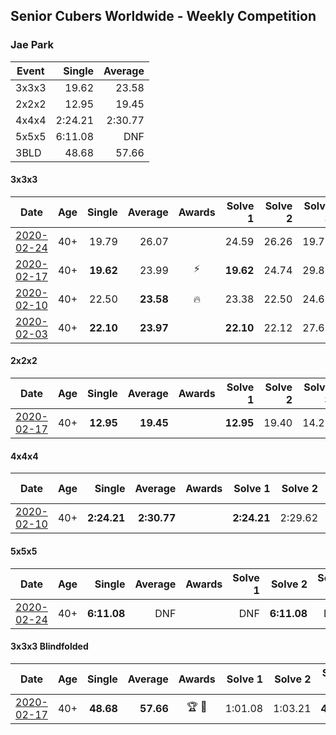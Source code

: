 ## Senior Cubers Worldwide - Weekly Competition
### Jae Park

| Event | Single | Average |
| -- | --: | --: |
| 3x3x3 | 19.62 | 23.58 |
| 2x2x2 | 12.95 | 19.45 |
| 4x4x4 | 2:24.21 | 2:30.77 |
| 5x5x5 | 6:11.08 | DNF |
| 3BLD | 48.68 | 57.66 |

#### 3x3x3

| Date | Age | Single | Average | Awards | Solve 1 | Solve 2 | Solve 3 | Solve 4 | Solve 5 | Video |
| :--: | :--: | --: | --: | :--: | --: | --: | --: | --: | --: | :-- |
| [2020-02-24](../3x3x3/2020-02-24.md) | 40+ | 19.79 | 26.07 |  | 24.59 | 26.26 | 19.79 | 29.10 | 27.36 | [Link](https://www.facebook.com/events/2558750947697073/permalink/2561762737395894/) |
| [2020-02-17](../3x3x3/2020-02-17.md) | 40+ | **19.62** | 23.99 | ⚡ | **19.62** | 24.74 | 29.89 | 20.84 | 26.39 | [Link](https://www.facebook.com/events/616423959107229/permalink/616661212416837/) |
| [2020-02-10](../3x3x3/2020-02-10.md) | 40+ | 22.50 | **23.58** | 🔥 | 23.38 | 22.50 | 24.65 | 22.71 | 25.90 | [Link](https://www.facebook.com/groups/1604105099735401/permalink/2135450339934205/) |
| [2020-02-03](../3x3x3/2020-02-03.md) | 40+ | **22.10** | **23.97** |  | **22.10** | 22.12 | 27.69 | - | - | [Link](https://www.facebook.com/100017395687396/videos/558635781392940/) |


#### 2x2x2

| Date | Age | Single | Average | Awards | Solve 1 | Solve 2 | Solve 3 | Solve 4 | Solve 5 | Video |
| :--: | :--: | --: | --: | :--: | --: | --: | --: | --: | --: | :-- |
| [2020-02-17](../2x2x2/2020-02-17.md) | 40+ | **12.95** | **19.45** |  | **12.95** | 19.40 | 14.25 | DNF | 26.70 | [Link](https://www.facebook.com/events/176704156956327/permalink/177449880215088/) |


#### 4x4x4

| Date | Age | Single | Average | Awards | Solve 1 | Solve 2 | Solve 3 | Solve 4 | Solve 5 | Video |
| :--: | :--: | --: | --: | :--: | --: | --: | --: | --: | --: | :-- |
| [2020-02-10](../4x4x4/2020-02-10.md) | 40+ | **2:24.21** | **2:30.77** |  | **2:24.21** | 2:29.62 | 2:38.49 | - | - | [Link](https://www.facebook.com/groups/1604105099735401/permalink/2135447743267798/) |


#### 5x5x5

| Date | Age | Single | Average | Awards | Solve 1 | Solve 2 | Solve 3 | Solve 4 | Solve 5 | Video |
| :--: | :--: | --: | --: | :--: | --: | --: | --: | --: | --: | :-- |
| [2020-02-24](../5x5x5/2020-02-24.md) | 40+ | **6:11.08** | DNF |  | DNF | **6:11.08** | DNS | DNS | DNS | [Link](https://www.facebook.com/events/538921670053895/permalink/542842839661778/) |


#### 3x3x3 Blindfolded

| Date | Age | Single | Average | Awards | Solve 1 | Solve 2 | Solve 3 | Video |
| :--: | :--: | --: | --: | :--: | --: | --: | --: | :-- |
| [2020-02-17](../3bld/2020-02-17.md) | 40+ | **48.68** | **57.66** | 🏆 🥇 | 1:01.08 | 1:03.21 | **48.68** | [Link](https://www.facebook.com/events/173728187264773/permalink/173945660576359/) |


<!-- Global site tag (gtag.js) - Google Analytics -->
<script async src="https://www.googletagmanager.com/gtag/js?id=UA-86348435-3"></script>
<script>window.dataLayer = window.dataLayer || []; function gtag() {dataLayer.push(arguments);} gtag('js', new Date()); gtag('config', 'UA-86348435-3');</script>
